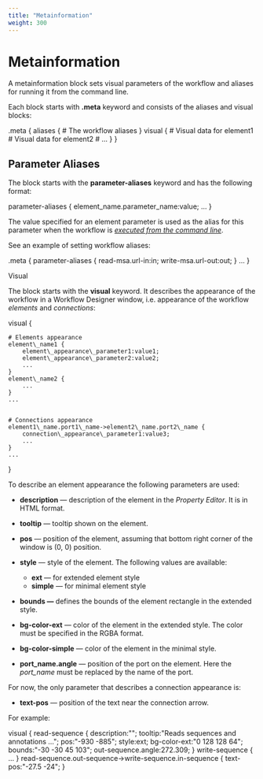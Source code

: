 ```yaml
---
title: "Metainformation"
weight: 300
---
```



# Metainformation

A metainformation block sets visual parameters of the workflow and aliases for running it from the command line.

Each block starts with **.meta** keyword and consists of the aliases and visual blocks:

.meta {
    aliases {
        # The workflow aliases
    }
    visual {
        # Visual data for element1
        # Visual data for element2
        # ...
    }
}

Parameter Aliases
-----------------

The block starts with the **parameter-aliases** keyword and has the following format:

parameter-aliases {
    element\_name.parameter\_name:value;
    ...
}

The value specified for an element parameter is used as the alias for this parameter when the workflow is [_executed from the command line_](running-workflow-from-the-command-line.md).

See an example of setting workflow aliases:

.meta {
    parameter-aliases {
        read-msa.url-in:in;
        write-msa.url-out:out;
    }
    ...
}

Visual

The block starts with the **visual** keyword. It describes the appearance of the workflow in a Workflow Designer window, i.e. appearance of the workflow _elements_ and _connections_:

visual {

    # Elements appearance
    element\_name1 {
        element\_appearance\_parameter1:value1;
        element\_appearance\_parameter2:value2;
        ...
    }
    element\_name2 {
        ...
    }
    ...


    # Connections appearance
    element1\_name.port1\_name->element2\_name.port2\_name {
        connection\_appearance\_parameter1:value3;
        ...
    }
    ...
}

To describe an element appearance the following parameters are used:

*   **description** — description of the element in the _Property Editor_. It is in HTML format.

*   **tooltip** — tooltip shown on the element.

*   **pos** — position of the element, assuming that bottom right corner of the window is (0, 0) position.

*   **style** — style of the element. The following values are available:

    *   **ext** — for extended element style
    *   **simple** — for minimal element style

*   ****bounds** —** defines the bounds of the element rectangle in the extended style.
*   **bg-color-ext** — color of the element in the extended style. The color must be specified in the RGBA format.
*   **bg-color-simple** — color of the element in the minimal style.
*   **port\_name.angle** — position of the port on the element. Here the _port\_name_ must be replaced by the name of the port.

For now, the only parameter that describes a connection appearance is:

*   **text-pos** — position of the text near the connection arrow.

For example:

visual {
    read-sequence {
        description:"";
        tooltip:"Reads sequences and annotations ...";
        pos:"-930 -885";
        style:ext;
        bg-color-ext:"0 128 128 64";
        bounds:"-30 -30 45 103";
        out-sequence.angle:272.309;
    }
    write-sequence {
        ...
    }
    read-sequence.out-sequence->write-sequence.in-sequence {
        text-pos:"-27.5 -24";
    }
